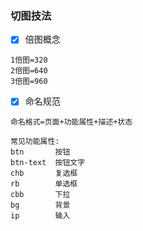 ### 切图技法

- [x] 倍图概念
````text
1倍图=320
2倍图=640
3倍图=960
````

- [x] 命名规范
```text
命名格式=页面+功能属性+描述+状态

常见功能属性:
btn       按钮 
btn-text  按钮文字
chb       复选框 
rb        单选框 
cbb       下拉
bg        背景  
ip        输入
```